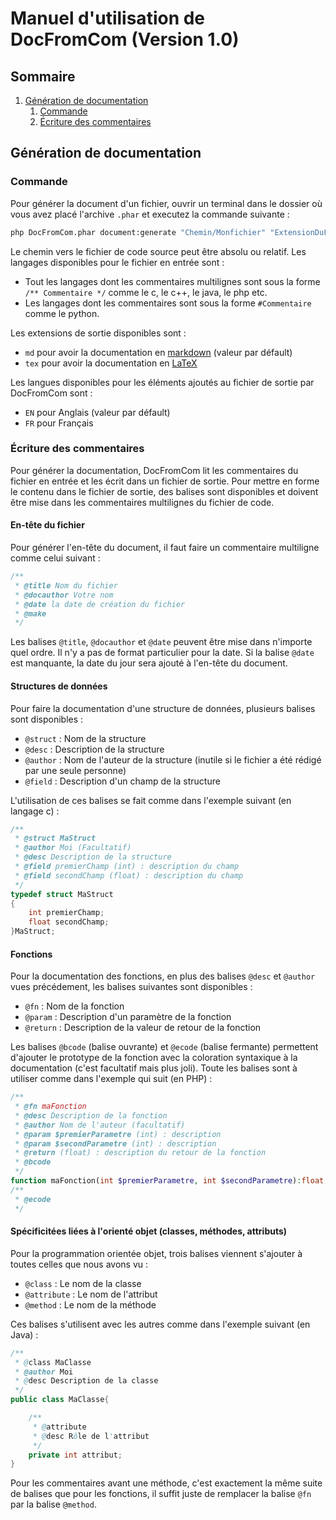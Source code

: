 # Manuel d'utilisation de DocFromCom (Version 1.0)

## Sommaire

1. [Génération de documentation](#generateur)
    1. [Commande](#generateurcommande)
    2. [Écriture des commentaires](#generateurcommentaires)

## Génération de documentation <a name="#generateur"></a>

### Commande <a name="#generateurcommande"></a>

Pour générer la document d'un fichier, ouvrir un terminal dans le dossier où vous avez placé l'archive `.phar` et executez la commande suivante :

```bash
php DocFromCom.phar document:generate "Chemin/Monfichier" "ExtensionDuFichier" [Extension de sortie] [Langue]
```

Le chemin vers le fichier de code source peut être absolu ou relatif. Les langages disponibles pour le fichier en entrée sont : 

+ Tout les langages dont les commentaires multilignes sont sous la forme `/** Commentaire */` comme le c, le c++, le java, le php etc.
+ Les langages dont les commentaires sont sous la forme `#Commentaire` comme le python.

Les extensions de sortie disponibles sont :

+ `md` pour avoir la documentation en [markdown](https://fr.wikipedia.org/wiki/Markdown) (valeur par défault)
+ `tex` pour avoir la documentation en [LaTeX](https://fr.wikipedia.org/wiki/LaTeX) 

Les langues disponibles pour les éléments ajoutés au fichier de sortie par DocFromCom sont :

+ `EN` pour Anglais (valeur par défault)
+ `FR` pour Français

### Écriture des commentaires <a name="#generateurcommentaires"></a>

Pour générer la documentation, DocFromCom lit les commentaires du fichier en entrée et les écrit dans un fichier de sortie. Pour mettre en forme le contenu dans le fichier de sortie, des balises sont disponibles et doivent être mise dans les commentaires multilignes du fichier de code.

#### En-tête du fichier

Pour générer l'en-tête du document, il faut faire un commentaire multiligne comme celui suivant :  

```c
/**
 * @title Nom du fichier
 * @docauthor Votre nom
 * @date la date de création du fichier
 * @make
 */
```

Les balises `@title`, `@docauthor` et `@date` peuvent être mise dans n'importe quel ordre. Il n'y a pas de format particulier pour la date. Si la balise `@date` est manquante, la date du jour sera ajouté à l'en-tête du document.

#### Structures de données

Pour faire la documentation d'une structure de données, plusieurs balises sont disponibles :

+ `@struct` : Nom de la structure
+ `@desc` : Description de la structure
+ `@author` : Nom de l'auteur de la structure (inutile si le fichier a été rédigé par une seule personne)
+ `@field` : Description d'un champ de la structure

L'utilisation de ces balises se fait comme dans l'exemple suivant (en langage c) :  

```c
/**
 * @struct MaStruct
 * @author Moi (Facultatif)
 * @desc Description de la structure
 * @field premierChamp (int) : description du champ
 * @field secondChamp (float) : description du champ
 */
typedef struct MaStruct
{
    int premierChamp;
    float secondChamp;
}MaStruct;
```

#### Fonctions

Pour la documentation des fonctions, en plus des balises `@desc` et `@author` vues précédement, les balises suivantes sont disponibles :

+ `@fn` : Nom de la fonction
+ `@param` : Description d'un paramètre de la fonction
+ `@return` : Description de la valeur de retour de la fonction

Les balises `@bcode` (balise ouvrante) et `@ecode` (balise fermante) permettent d'ajouter le prototype de la fonction avec la coloration syntaxique à la documentation (c'est facultatif mais plus joli). Toute les balises sont à utiliser comme dans l'exemple qui suit (en PHP) :  

```php
/**
 * @fn maFonction
 * @desc Description de la fonction
 * @author Nom de l'auteur (facultatif)
 * @param $premierParametre (int) : description
 * @param $secondParametre (int) : description
 * @return (float) : description du retour de la fonction
 * @bcode
 */
function maFonction(int $premierParametre, int $secondParametre):float;
/**
 * @ecode
 */
```

#### Spécificitées liées à l'orienté objet (classes, méthodes, attributs)

Pour la programmation orientée objet, trois balises viennent s'ajouter à toutes celles que nous avons vu :

+ `@class` : Le nom de la classe
+ `@attribute` : Le nom de l'attribut
+ `@method` : Le nom de la méthode

Ces balises s'utilisent avec les autres comme dans l'exemple suivant (en Java) :

```java
/**
 * @class MaClasse
 * @author Moi
 * @desc Description de la classe
 */
public class MaClasse{

    /**
     * @attribute
     * @desc Rôle de l'attribut
     */
    private int attribut;
}
```

Pour les commentaires avant une méthode, c'est exactement la même suite de balises que pour les fonctions, il suffit juste de remplacer la balise `@fn` par la balise `@method`.